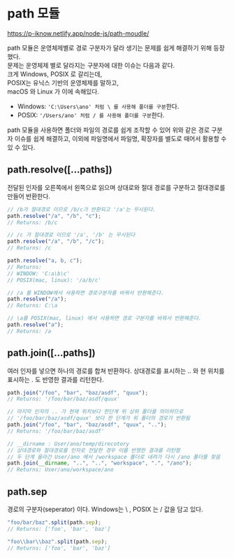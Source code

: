 # path 모듈

https://p-iknow.netlify.app/node-js/path-moudle/

path 모듈은 운영체제별로 경로 구분자가 달라 생기는 문제를 쉽게 해결하기 위해 등장했다.  
문제는 운영체제 별로 달라지는 구분자에 대한 이슈는 다음과 같다.  
크게 Windows, POSIX 로 갈리는데,  
POSIX는 유닉스 기반의 운영체제를 말하고,  
macOS 와 Linux 가 이에 속해있다.

- Windows: `'C:\Users\ano' 처럼 \ 를 사용해 폴더를 구분`한다.
- POSIX: `'/Users/ano' 처럼 / 를 사용해 폴더를 구분`한다.

path 모듈을 사용하면 폴더와 파일의 경로를 쉽게 조작할 수 있어 위와 같은 경로 구분자 이슈를 쉽게 해결하고, 이외에 파일명에서 파일명, 확장자를 별도로 때어서 활용할 수 있 수 있다.

## path.resolve([...paths])

전달된 인자를 오른쪽에서 왼쪽으로 읽으며 상대로와 절대 경로를 구분하고 절대경로를 만들어 반환한다.

```javascript
// /b가 절대경로 이므로 /b/c가 반환되고 '/a'는 무시된다.
path.resolve("/a", "/b", "c");
// Returns: /b/c

// /c 가 절대경로 이므로 '/a', '/b' 는 무시된다
path.resolve("/a", "/b", "/c");
// Returns: /c
```

```javascript
path.resolve("a, b, c");
// Returns:
// WINDOW: 'C:a\b\c'
// POSIX(mac, linux): '/a/b/c'

// /a 를 WINDOW에서 사용하면 경로구분자를 바꿔서 반환해준다.
path.resolve("/a");
// Returns: C:\a

// \a를 POSIX(mac, linux) 에서 사용하면 경로 구분자를 바꿔서 반환해준다.
path.resolve("a");
// Returns: /a
```

## path.join([...paths])

여러 인자를 넣으면 하나의 경로를 합쳐 반환하다. 상대경로를 표시하는 .. 와 현 위치를 표시하는 . 도 반영한 결과를 리턴한다.

```javascript
path.join("/foo", "bar", "baz/asdf", "quux");
// Returns: '/foo/bar/baz/asdf/quux'

// 마지막 인자의 .. 가 현재 위치보다 한단계 위 상위 폴더를 의미하므로
// '/foo/bar/baz/asdf/quux' 보다 한 단계가 위 폴더의 경로가 반환됨
path.join("/foo", "bar", "baz/asdf", "quux", "..");
// Returns: '/foo/bar/baz/asdf'

// __dirname : User/ano/temp/direcotory
// 상대경로와 절대경로를 인자로 전달한 경우 이를 반영한 결과를 리턴함
// 두 단계 올라간 User/ano 에서 /workspace 폴더로 내려가 다시 /ano 폴더를 찾음
path.join(__dirname, "..", "..", "workspace", ".", "/ano");
// Returns: User/ano/workspace/ano
```

## path.sep

경로의 구분자(seperator) 이다. Windows는 \ , POSIX 는 / 값을 담고 있다.

```javascript
"foo/bar/baz".split(path.sep);
// Returns: ['foo', 'bar', 'baz']

"foo\\bar\\baz".split(path.sep);
// Returns: ['foo', 'bar', 'baz']
```
